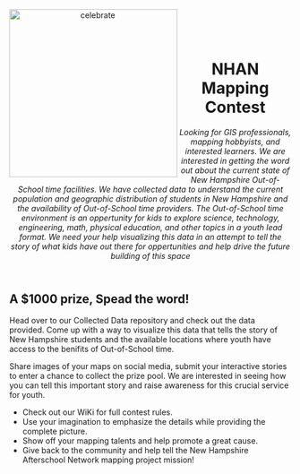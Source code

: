 <header>

<!--
  <<< Author notes: Course header >>>
  Include a 1280×640 image, course title in sentence case, and a concise description in emphasis.
  In your repository settings: enable template repository, add your 1280×640 social image, auto delete head branches.
  Add your open source license, GitHub uses MIT license.
-->

<img src=https://github.com/steam-coordinator/NHAN-Map-Contest/blob/main/docs/assets/images/NHAN19_LOGO_HR.jpg alt=celebrate width=300 align=left>

<br>
<br>
<br>

# NHAN Mapping Contest

_Looking for GIS professionals, mapping hobbyists, and interested learners. We are interested in getting the word out about the current state of New Hampshire Out-of-School time facilities. We have collected data to understand the current population and geographic distribution of students in New Hampshire and the availability of Out-of-School time providers. The Out-of-School time environment is an oppertunity for kids to explore science, technology, engineering, math, physical education, and other topics in a youth lead format. We need your help visualizing this data in an attempt to tell the story of what kids have out there for oppertunities and help drive the future building of this space_

</header>

<!--
  <<< Author notes: Finish >>>
  Review what we learned, ask for feedback, provide next steps.
-->

## A $1000 prize, Spead the word! 

Head over to our Collected Data repository and check out the data provided. Come up with a way to visualize this data that tells the story of New Hampshire students and the available locations where youth have access to the benifits of Out-of-School time. 

Share images of your maps on social media, submit your interactive stories to enter a chance to collect the prize pool. We are interested in seeing how you can tell this important story and raise awareness for this crucial service for youth.

- Check out our WiKi for full contest rules.
- Use your imagination to emphasize the details while providing the complete picture.
- Show off your mapping talents and help promote a great cause.
- Give back to the community and help tell the New Hampshire Afterschool Network mapping project mission!


<footer>


</footer>
